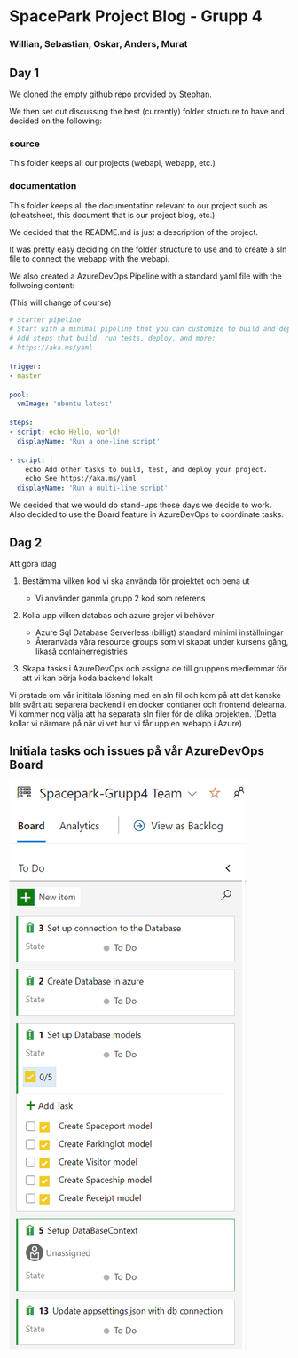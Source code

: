 # SpacePark Project Blog - Grupp 4

### Willian, Sebastian, Oskar, Anders, Murat



## Day 1

We cloned the empty github repo provided by Stephan.

We then set out discussing the best (currently) folder structure to have and decided on the following:

### source

This folder keeps all our projects (webapi, webapp, etc.)

### documentation

This folder keeps all the documentation relevant to our project such as (cheatsheet, this document that is our project blog, etc.)

We decided that the README.md is just a description of the project.

It was pretty easy deciding on the folder structure to use and to create a sln file to connect the webapp with the webapi.

We also created a AzureDevOps Pipeline with a standard yaml file with the follwoing content:

(This will change of course)

``````yaml
# Starter pipeline
# Start with a minimal pipeline that you can customize to build and deploy your code.
# Add steps that build, run tests, deploy, and more:
# https://aka.ms/yaml

trigger:
- master

pool:
  vmImage: 'ubuntu-latest'

steps:
- script: echo Hello, world!
  displayName: 'Run a one-line script'

- script: |
    echo Add other tasks to build, test, and deploy your project.
    echo See https://aka.ms/yaml
  displayName: 'Run a multi-line script'
``````



We decided that we would do stand-ups those days we decide to work. Also decided to use the Board feature in AzureDevOps to coordinate tasks.



## Dag 2

Att göra idag

1. Bestämma vilken kod vi ska använda för projektet och bena ut
   * Vi använder ganmla grupp 2 kod som referens



2. Kolla upp vilken databas och azure grejer vi behöver
   * Azure Sql Database Serverless (billigt) standard minimi inställningar
   * Återanväda våra resource groups som vi skapat under kursens gång, likaså containerregistries



3. Skapa tasks i AzureDevOps och assigna de till gruppens medlemmar för att vi kan börja koda backend lokalt



Vi pratade om vår inititala lösning med en sln fil och kom på att det kanske blir svårt att separera backend i en docker contianer och frontend delearna. Vi kommer nog välja att ha separata sln filer för de olika projekten. (Detta kollar vi närmare på när vi vet hur vi får upp en webapp i Azure)



## Initiala tasks och issues på vår AzureDevOps Board

![Board](documentation/img/Initial_Board.PNG)
